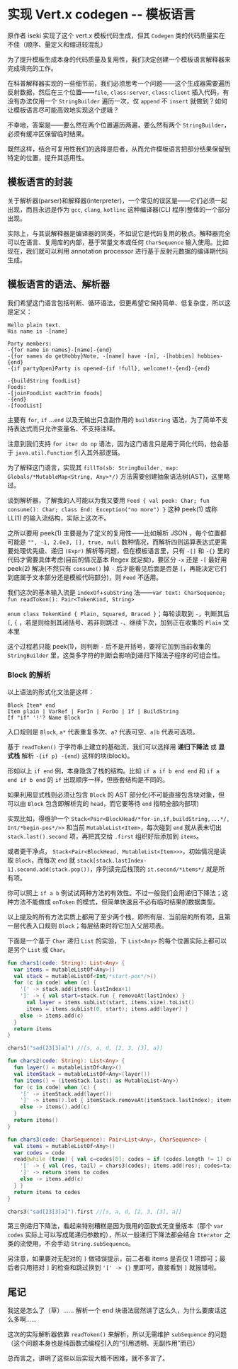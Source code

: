 # 实现 Vert.x codegen -- 模板语言

原作者 iseki 实现了这个 vert.x 模板代码生成，但其 `Codegen` 类的代码质量实在不佳（顺序、量定义和缩进较混乱）

为了提升模板生成本身的代码质量及复用性，我们决定创建一个模板语言解释器来完成填充的工作。

在科普解释器实现的一些细节前，我们必须思考一个问题——这个生成器需要遍历反射数据，然后在三个位置——`file`, `class:server`, `class:client` 插入代码，有没有办法仅用一个 `StringBuilder` 遍历一次，仅 `append` 不 `insert` 就做到？如何让模板语言尽可能高效地实现这个逻辑？

不幸地，答案是——要么然在两个位置遍历两遍，要么然有两个 `StringBuilder`，必须有缓冲区保留临时结果。

既然这样，结合可复用性我们的选择是后者，从而允许模板语言把部分结果保留到特定的位置，提升其适用性。

## 模板语言的封装

关于解析器(parser)和解释器(interpreter)，一个常见的误区是——它们必须一起出现，而且永远是作为 `gcc`, `clang`, `kotlinc` 这种编译器(CLI 程序)整体的一个部分出现。

实际上，与其说解释器是编译器的同类，不如说它是代码复用的极点。解释器完全可以在语言、复用库的内部，基于常量文本或任何 `CharSequence` 输入使用。比如现在，我们就可以利用 annotation processor 进行基于反射元数据的编译期代码生成。

## 模板语言的语法、解析器

我们希望这门语言包括判断、循环语法，但更希望它保持简单、低复杂度，所以这是定义：

```plain
Hello plain text.
His name is -[name]

Party members:
-{for name in names}-[name]-{end}
-{for names do getHobby}Note, -[name] have -[n], -[hobbies] hobbies-{end}
-{if partyOpen}Party is opened-{if !full}, welcome!!-{end}-{end}

-{buildString foodList}
Foods:
-[joinFoodList eachTrim foods]
-{end}
-[foodList]
```

主要有 `for`, `if` ...`end` 以及无输出只含副作用的 `buildString` 语法，为了简单不支持表达式而只允许变量名、不支持注释。

注意到我们支持 `for iter do op` 语法，因为这门语言只是用于简化代码，他会基于 `java.util.Function` 引入其外部逻辑。

为了解释这门语言，实现其 `fillTo(sb: StringBuilder, map: Globals/*MutableMap<String, Any>*/)` 方法需要创建抽象语法树(AST)，这里略过。

谈到解析器，了解我的人可能以为我又要用 `Feed { val peek: Char; fun consume(): Char; class End: Exception("no more") }` 这种 peek(1) 或称 LL(1) 的输入流结构，实际上这次不。

之所以要用 peek(1) 主要是为了定义的复用性——比如解析 JSON ，每个位置都可能是 `"", -1, 2.0e3, [], true, null` 数种情况，而解析四则运算表达式更需要处理优先级、递归 `(Expr)` 解析等问题，但在模板语言里，只有 `-[]` 和 `-{}` 里的代码才需要具体考虑(目前的情况基本 Regex 就足矣)，要区分 `-x` 还是 `-[` 最好用 peek(2) 解决(不然只有 `consume()` 掉 `-` 后才能看见后面是否是 `[`，再能决定它们到底属于文本部分还是模板代码部分)，则 `Feed` 不适用。

我们这次的基本输入流是 `indexOf`+`subString` 法——`var text: CharSequence; fun readToken(): Pair<TokenKind, String>`

`enum class TokenKind { Plain, Squared, Braced }`；每轮读取到 `-`，判断其后 `[`, `{` ，若是则给到其闭括号、若非则跳过 `-`、继续下次，加到正在收集的 `Plain` 文本里

这个过程若只能 peek(1)，则判断 `-` 后不是开括号，要将它加到当前收集的 `StringBuilder` 里，这类多字符的判断会影响到递归下降法子程序的可组合性。

### Block 的解析

以上语法的形式化文法是这样：

```plain
Block Item* end
Item plain | VarRef | ForIn | ForDo | If | BuildString
If "if" '!'? Name Block
```

入口规则是 `Block`, `a*` 代表重复多次、`a?` 代表可空、`a|b` 代表可选项。

基于 `readToken()` 于字符串上建立的基础流，我们可以选择用 __递归下降法__ 或 __显式栈__ 解析 `-{if p} -{end}` 这样的块(block)。

形如以上 `if end` 例，本身隐含了栈的结构。比如 `if a if b end end` 和 `if a end if b end` 的 `if` 出现顺序一样，但嵌套结构是不同的。

如果利用显式栈则必须让包含 `Block` 的 AST 部分化(不可能直接包含块对象，但可以由 `Block` 包含即解析完的 `head`，而它要等待 `end` 指明全部内部项)

实现比如，得维护一个 `Stack<Pair<BlockHead/*for-in,if,buildString,...*/, Int/*begin-pos*/>>` 和当前 `MutableList<Item>`，每次碰到 `end` 就从表末切出 `stack.last().second` 项，再把其交给 `.first` 组织好后添加到 `items`。

或者更干净点， `Stack<Pair<BlockHead, MutableList<Item>>>`，初始情况是读取 `Block`，而每次 `end` 就 `stack[stack.lastIndex-1].second.add(stack.pop())`，序列读完后栈顶的 `it.second/*items*/` 就是所有项。


你可以照上 `if a b` 例试试两种方法的有效性。不过一般我们会用递归下降法；这种方法不能做成 `onToken` 的模式，但简单快速且不必有临时结果的数据类型。

以上提及的所有方法实质上都用了至少两个栈，即所有层、当前层的所有项，且第一层代表入口规则 `Block`；每层结束时将它加入父层项表。

下面是一个基于 `Char` 递归 `List` 的实验，下 `List<Any>` 的每个位置实际上都可以是另个 `List` 或 `Char`。

```kotlin
fun chars1(code: String): List<Any> {
  var items = mutableListOf<Any>()
  val stack = mutableListOf<Int/*start-pos*/>()
  for (c in code) when (c) {
    '[' -> stack.add(items.lastIndex+1)
    ']' -> { val start=stack.run { removeAt(lastIndex) }
      val layer = items.subList(start, items.size).toList()
      items = items.subList(0, start); items.add(layer) }
    else -> items.add(c)
  }
  return items
}

chars1("sad[23[3]a]") //[s, a, d, [2, 3, [3], a]]
```

```kotlin
fun chars2(code: String): List<Any> {
  fun layer() = mutableListOf<Any>()
  val itemStack = mutableListOf<Any>(layer())
  fun items() = (itemStack.last() as MutableList<Any>)
  for (c in code) when (c) {
    '[' -> itemStack.add(layer())
    ']' -> items().let { itemStack.removeAt(itemStack.lastIndex); items().add(it) }
    else -> items().add(c)
  }
  return items()
}
```

```kotlin
fun chars3(code: CharSequence): Pair<List<Any>, CharSequence> {
  val items = mutableListOf<Any>()
  var codes = code
  read@while (true) { val c=codes[0]; codes = if (codes.length != 1) codes.subSequence(1,codes.length) else break; when (c) {
    '[' -> { val (res, tail) = chars3(codes); items.add(res); codes=tail; continue@read }
    ']' -> return items to codes
    else -> items.add(c)
  } }
  return items to codes
}

chars3("sad[23[3]a]").first //[s, a, d, [2, 3, [3], a]]
```

第三例递归下降法，看起来特别糟糕是因为我用的函数式无变量版本（那个 `var codes` 实际上可以写成尾递归参数的），所以一般递归下降法都会结合 `Iterator` 之类的流使用，不会手动 `String.subSequence`。

另注意，如果要对无配对的 `]` 做错误提示，前二者看 items 是否仅 1 项即可；最后者只用把对 `]` 的检查和跳过换到 `'[' -> {}` 里即可，直接看到 `]` 就报错啦。

## 尾记

我这是怎么了（草）…… 解析一个 end 块语法居然讲了这么久，为什么要废话这么多啊……

这次的实际解析器依靠 `readToken()` 来解析，所以无需维护 `subSequence` 的问题（这个问题本身也是纯函数式编程引入的“引用透明、无副作用”而已）

总而言之，讲明了这些以后实现大概不困难，就不多言了。
